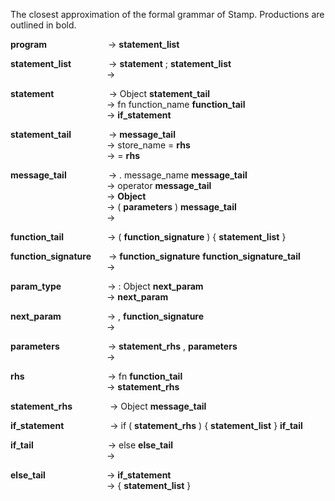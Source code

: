 The closest approximation of the formal grammar of Stamp. Productions are outlined in bold.

**program**&emsp;&emsp;&emsp;&emsp;&emsp;&emsp;&emsp;&rarr; **statement_list**


**statement_list**&emsp;&emsp;&emsp;&emsp; &rarr; **statement** ; **statement_list**<br>
&emsp;&emsp;&emsp;&emsp;&emsp;&emsp;&emsp;&emsp;&emsp;&emsp;&emsp;→

**statement**&emsp;&emsp;&emsp;&emsp;&emsp;&emsp; &rarr; Object **statement_tail**<br>
&emsp;&emsp;&emsp;&emsp;&emsp;&emsp;&emsp;&emsp;&emsp;&emsp;&emsp;&rarr; fn function_name **function_tail**<br>
&emsp;&emsp;&emsp;&emsp;&emsp;&emsp;&emsp;&emsp;&emsp;&emsp;&emsp;&rarr; **if_statement**

**statement_tail**&emsp;&emsp;&emsp;&emsp; &rarr; **message_tail**<br>
&emsp;&emsp;&emsp;&emsp;&emsp;&emsp;&emsp;&emsp;&emsp;&emsp;&emsp;&rarr; store_name = **rhs**<br>
&emsp;&emsp;&emsp;&emsp;&emsp;&emsp;&emsp;&emsp;&emsp;&emsp;&emsp;&rarr; = **rhs**

**message_tail**&emsp;&emsp;&emsp;&emsp;&ensp; &rarr; . message_name **message_tail**<br>
&emsp;&emsp;&emsp;&emsp;&emsp;&emsp;&emsp;&emsp;&emsp;&emsp;&emsp;&rarr; operator **message_tail**<br>
&emsp;&emsp;&emsp;&emsp;&emsp;&emsp;&emsp;&emsp;&emsp;&emsp;&emsp;&rarr; **Object**<br>
&emsp;&emsp;&emsp;&emsp;&emsp;&emsp;&emsp;&emsp;&emsp;&emsp;&emsp;&rarr; ( **parameters** ) **message_tail**<br>
&emsp;&emsp;&emsp;&emsp;&emsp;&emsp;&emsp;&emsp;&emsp;&emsp;&emsp;&rarr;

**function_tail**&emsp;&emsp;&emsp;&emsp;&emsp;&rarr; ( **function_signature** ) { **statement_list** }

**function_signature**&emsp;&emsp;&rarr; **function_signature** **function_signature_tail**<br>
&emsp;&emsp;&emsp;&emsp;&emsp;&emsp;&emsp;&emsp;&emsp;&emsp;&emsp;&rarr;
                     
**param_type**&emsp;&emsp;&emsp;&emsp;&emsp; &rarr; : Object **next_param**<br>
&emsp;&emsp;&emsp;&emsp;&emsp;&emsp;&emsp;&emsp;&emsp;&emsp;&emsp;&rarr; **next_param**
                     
**next_param**&emsp;&emsp;&emsp;&emsp;&emsp; &rarr; , **function_signature**<br>
&emsp;&emsp;&emsp;&emsp;&emsp;&emsp;&emsp;&emsp;&emsp;&emsp;&emsp;&rarr;
                     
**parameters**&emsp;&emsp;&emsp;&emsp;&emsp;&ensp;&rarr; **statement_rhs** , **parameters**<br>
                     &emsp;&emsp;&emsp;&emsp;&emsp;&emsp;&emsp;&emsp;&emsp;&emsp;&emsp;&rarr;
                     
**rhs**&emsp;&emsp;&emsp;&emsp;&emsp;&emsp;&emsp;&emsp;&emsp;&ensp;&rarr; fn **function_tail**<br>
&emsp;&emsp;&emsp;&emsp;&emsp;&emsp;&emsp;&emsp;&emsp;&emsp;&emsp;&rarr; **statement_rhs**
                     
**statement_rhs**&emsp;&emsp;&emsp;&emsp; &rarr; Object **message_tail**

**if_statement**&emsp;&emsp;&emsp;&emsp;&emsp; &rarr; if ( **statement_rhs** ) { **statement_list** } **if_tail**

**if_tail**&emsp;&emsp;&emsp;&emsp;&emsp;&emsp;&emsp;&emsp;&ensp;&rarr; else **else_tail**<br>
&emsp;&emsp;&emsp;&emsp;&emsp;&emsp;&emsp;&emsp;&emsp;&emsp;&emsp;&rarr;

**else_tail**&emsp;&emsp;&emsp;&emsp;&emsp;&emsp;&emsp;&rarr; **if_statement**<br>
&emsp;&emsp;&emsp;&emsp;&emsp;&emsp;&emsp;&emsp;&emsp;&emsp;&emsp;&rarr; { **statement_list** }
